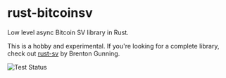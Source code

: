 # rust-bitcoinsv

Low level async Bitcoin SV library in Rust.

This is a hobby and experimental. If you're looking for a complete library, check out [rust-sv](https://docs.rs/sv/latest/sv/)
by Brenton Gunning.

![Test Status]( https://gist.githubusercontent.com/Danconnolly/202d737d8ec36a48fbb4f7d0d4e1d779/raw/badge.svg)


